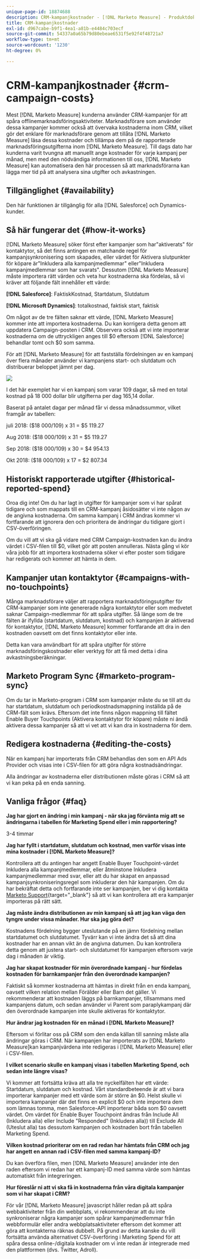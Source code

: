 ```yaml
---
unique-page-id: 18874688
description: CRM-kampanjkostnader - [!DNL Marketo Measure] - Produktdokumentation
title: CRM-kampanjkostnader
exl-id: d967cabe-b9f1-4ea1-a81b-e4484c703ecf
source-git-commit: 54337a0a65b79d80ebeae6531f5e92f4f48721a7
workflow-type: tm+mt
source-wordcount: '1230'
ht-degree: 0%

---
```


# CRM-kampanjkostnader {#crm-campaign-costs}

Mest [!DNL Marketo Measure] kunderna använder CRM-kampanjer för att spåra offlinemarknadsföringsaktiviteter. Marknadsförare som använder dessa kampanjer kommer också att övervaka kostnaderna inom CRM, vilket gör det enklare för marknadsförare genom att tillåta [!DNL Marketo Measure] läsa dessa kostnader och tillämpa dem på de rapporterade marknadsföringsutgifterna inom [!DNL Marketo Measure]. Till dags dato har kunderna varit tvungna att manuellt ange kostnader för varje kampanj per månad, men med den nödvändiga informationen till oss, [!DNL Marketo Measure] kan automatisera den här processen så att marknadsförarna kan lägga mer tid på att analysera sina utgifter och avkastningen.

## Tillgänglighet {#availability}

Den här funktionen är tillgänglig för alla [!DNL Salesforce] och Dynamics-kunder.

## Så här fungerar det {#how-it-works}

[!DNL Marketo Measure] söker först efter kampanjer som har&quot;aktiverats&quot; för kontaktytor, så det finns antingen en matchande regel för kampanjsynkronisering som skapades, eller värdet för Aktivera slutpunkter för köpare är&quot;Inkludera alla kampanjmedlemmar&quot; eller&quot;Inkludera kampanjmedlemmar som har svarats&quot;. Dessutom [!DNL Marketo Measure] måste importera rätt värden och veta hur kostnaderna ska fördelas, så vi kräver att följande fält innehåller ett värde:

**[!DNL Salesforce]**: FaktiskKostnad, Startdatum, Slutdatum

**[!DNL Microsoft Dynamics]**: totalkostnad, faktisk start, faktisk

Om något av de tre fälten saknar ett värde, [!DNL Marketo Measure] kommer inte att importera kostnaderna. Du kan korrigera detta genom att uppdatera Campaign-posten i CRM. Observera också att vi inte importerar kostnaderna om de uttryckligen anges till $0 eftersom [!DNL Salesforce] behandlar tomt och $0 som samma.

För att [!DNL Marketo Measure] för att fastställa fördelningen av en kampanj över flera månader använder vi kampanjens start- och slutdatum och distribuerar beloppet jämnt per dag.

![](assets/1.jpg)

I det här exemplet har vi en kampanj som varar 109 dagar, så med en total kostnad på 18 000 dollar blir utgifterna per dag 165,14 dollar.

Baserat på antalet dagar per månad får vi dessa månadssummor, vilket framgår av tabellen:

juli 2018: ($18 000/109) x 31 = $5 119.27

Aug 2018: ($18 000/109) x 31 = $5 119.27

Sep 2018: ($18 000/109) x 30 = $4 954.13

Okt 2018: ($18 000/109) x 17 = $2 807.34

## Historiskt rapporterade utgifter {#historical-reported-spend}

Oroa dig inte! Om du har lagt in utgifter för kampanjer som vi har spårat tidigare och som mappats till en CRM-kampanj åsidosätter vi inte någon av de angivna kostnaderna. Om samma kampanj i CRM ändras kommer vi fortfarande att ignorera den och prioritera de ändringar du tidigare gjort i CSV-överföringen.

Om du vill att vi ska gå vidare med CRM Campaign-kostnaden kan du ändra värdet i CSV-filen till $0, vilket gör att posten annulleras. Nästa gång vi kör våra jobb för att importera kostnaderna söker vi efter poster som tidigare har redigerats och kommer att hämta in dem.

## Kampanjer utan kontaktytor {#campaigns-with-no-touchpoints}

Många marknadsförare väljer att rapportera marknadsföringsutgifter för CRM-kampanjer som inte genererade några kontaktytor eller som medvetet saknar Campaign-medlemmar för att spåra utgifter. Så länge som de tre fälten är ifyllda (startdatum, slutdatum, kostnad) och kampanjen är aktiverad för kontaktytor, [!DNL Marketo Measure] kommer fortfarande att dra in den kostnaden oavsett om det finns kontaktytor eller inte.

Detta kan vara användbart för att spåra utgifter för större marknadsföringskostnader eller verktyg för att få med detta i dina avkastningsberäkningar.

## Marketo Program Sync {#marketo-program-sync}

Om du tar in Marketo-program i CRM som kampanjer måste du se till att du har startdatum, slutdatum och periodkostnadsmappning inställda på de CRM-fält som krävs. Eftersom det inte finns någon mappning till fältet Enable Buyer Touchpoints (Aktivera kontaktytor för köpare) måste ni ändå aktivera dessa kampanjer så att vi vet att vi kan dra in kostnaderna för dem.

## Redigera kostnaderna {#editing-the-costs}

När en kampanj har importerats från CRM behandlas den som en API Ads Provider och visas inte i CSV-filen för att göra några kostnadsändringar.

Alla ändringar av kostnaderna eller distributionen måste göras i CRM så att vi kan peka på en enda sanning.

## Vanliga frågor {#faq}

**Jag har gjort en ändring i min kampanj - när ska jag förvänta mig att se ändringarna i tabellen för Marketing Spend eller i min rapportering?**

3-4 timmar

**Jag har fyllt i startdatum, slutdatum och kostnad, men varför visas inte mina kostnader i [!DNL Marketo Measure]?**

Kontrollera att du antingen har angett Enable Buyer Touchpoint-värdet Inkludera alla kampanjmedlemmar, eller åtminstone Inkludera kampanjmedlemmar med svar, eller att du har skapat en anpassad kampanjsynkroniseringsregel som inkluderar den här kampanjen. Om du har bekräftat detta och fortfarande inte ser kampanjen, ber vi dig kontakta [Marketo Support](https://nation.marketo.com/t5/support/ct-p/Support){target=&quot;_blank&quot;} så att vi kan kontrollera att era kampanjer importeras på rätt sätt.

**Jag måste ändra distributionen av min kampanj så att jag kan väga den tyngre under vissa månader. Hur ska jag göra det?**

Kostnadens fördelning bygger uteslutande på en jämn fördelning mellan startdatumet och slutdatumet. Tyvärr kan vi inte ändra det så att dina kostnader har en annan vikt än de angivna datumen. Du kan kontrollera detta genom att justera start- och slutdatumet för kampanjen eftersom varje dag i månaden är viktig.

**Jag har skapat kostnader för min överordnade kampanj - hur fördelas kostnaden för barnkampanjer från den överordnade kampanjen?**

Faktiskt så kommer kostnaderna att hämtas in direkt från en enda kampanj, oavsett vilken relation mellan Förälder eller Barn det gäller. Vi rekommenderar att kostnaden läggs på barnkampanjer, tillsammans med kampanjens datum, och sedan använder vi Parent som paraplykampanj där den överordnade kampanjen inte skulle aktiveras för kontaktytor.

**Hur ändrar jag kostnaden för en månad i [!DNL Marketo Measure]?**

Eftersom vi förlitar oss på CRM som den enda källan till sanning måste alla ändringar göras i CRM. När kampanjen har importerats av [!DNL Marketo Measure]kan kampanjvärdena inte redigeras i [!DNL Marketo Measure] eller i CSV-filen.

**I vilket scenario skulle en kampanj visas i tabellen Marketing Spend, och sedan inte längre visas?**

Vi kommer att fortsätta kräva att alla tre nyckelfälten har ett värde: Startdatum, slutdatum och kostnad. Vårt standardbeteende är att vi bara importerar kampanjer med ett värde som är större än $0. Helst skulle vi importera kampanjer där det finns en explicit $0 och inte importera dem som lämnas tomma, men Salesforce-API importerar båda som $0 oavsett värdet. Om värdet för Enable Buyer Touchpoint ändras från Include All (Inkludera alla) eller Include &quot;Responded&quot; (Inkludera alla)) till Exclude All (Uteslut alla) tas dessutom kampanjen och kostnaden bort från tabellen Marketing Spend.

**Vilken kostnad prioriterar om en rad redan har hämtats från CRM och jag har angett en annan rad i CSV-filen med samma kampanj-ID?**

Du kan överföra filen, men [!DNL Marketo Measure] använder inte den raden eftersom vi redan har ett kampanj-ID med samma värde som hämtas automatiskt från integreringen.

**Hur föreslår ni att vi ska få in kostnaderna från våra digitala kampanjer som vi har skapat i CRM?**

För vår [!DNL Marketo Measure] javascript håller redan på att spåra webbaktiviteter från din webbplats, vi rekommenderar att du inte synkroniserar några kampanjer som spårar kampanjmedlemmar från webbformulär eller andra webbplatsaktiviteter eftersom det kommer att göra att kontakterna räknas dubbelt. På grund av detta kanske du vill fortsätta använda alternativet CSV-överföring i Marketing Spend för att spåra dessa online-/digitala kostnader om vi inte redan är integrerade med den plattformen (dvs. Twitter, Adroll).

